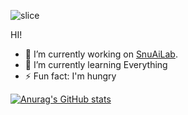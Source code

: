 ![slice](https://capsule-render.vercel.app/api?type=slice&color=gradient&height=200&text=Huijae%20Lee&fontAlign=70&rotate=13&fontAlignY=20&desc=ZeroAct&descAlign=70.&descAlignY=44)

HI!

- 🔭 I’m currently working on [SnuAiLab](http://www.snuailab.com/).
- 🌱 I’m currently learning Everything
- ⚡ Fun fact: I'm hungry

[![Anurag's GitHub stats](https://github-readme-stats.vercel.app/api?username=ZeroAct)](https://github.com/ZeroAct/github-readme-stats)
